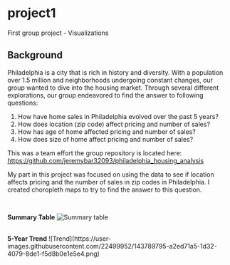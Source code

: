 # project1
First group project - Visualizations

## Background
Philadelphia is a city that is rich in history and diversity. With a population over 1.5 million and neighborhoods undergoing constant changes, our group wanted to dive into the housing market. Through several different explorations, our group endeavored to find the answer to following questions:

1.	How have home sales in Philadelphia evolved over the past 5 years?
2.	How does location (zip code) affect pricing and number of sales?
3.	How has age of home affected pricing and number of sales?
4.	How does size of home affect pricing and number of sales?

This was a team effort the group repository is located here: https://github.com/jeremybar32093/philadelphia_housing_analysis

My part in this project was focused on using the data to see if location affects pricing and the number of sales in zip codes in Philadelphia. I created choropleth maps to try to find the answer to this question.

<br>

<b>Summary Table</b>
![Summary table](https://user-images.githubusercontent.com/22499952/143789792-1eeeb27a-44e4-472d-9b31-a9d1ad0c7e92.png)

<br>
<b>5-Year Trend</b>
![Trend](https://user-images.githubusercontent.com/22499952/143789795-a2ed71a5-1d32-4079-8de1-f5d8b0e1e5e4.png)
